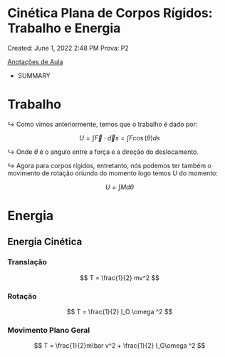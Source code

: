 # Cinética Plana de Corpos Rígidos: Trabalho e Energia

Created: June 1, 2022 2:48 PM
Prova: P2

[Anotações de Aula](Cine%CC%81tica%20Plana%20de%20Corpos%20Ri%CC%81gidos%20Trabalho%20e%20Ener%202d41b4ea638c4c129f7f820287eb3318/Anotac%CC%A7o%CC%83es%20de%20Aula%20233131f851e548b3aa5788f33f4a09a5.md)

- SUMMARY
    
    

# Trabalho

$\hookrightarrow$ Como vimos anteriormente, temos que o trabalho é dado por:

$$
U = \int \vec F \cdot \vec ds = \int F\cos(\theta) ds
$$

$\hookrightarrow$ Onde $\theta$  é o angulo entre a força e a direção do deslocamento.

$\hookrightarrow$ Agora para corpos rígidos, entretanto, nós podemos ter também o movimento de rotação oriundo do momento logo temos  $U$ do momento:

$$
U = \int M d\theta
$$

# Energia

## Energia Cinética

### Translação

$$
T = \frac{1}{2} mv^2
$$

### Rotação

$$
T = \frac{1}{2} I_O \omega ^2
$$

### Movimento Plano Geral

$$
T = \frac{1}{2}m\bar v^2 + \frac{1}{2} I_G\omega ^2
$$